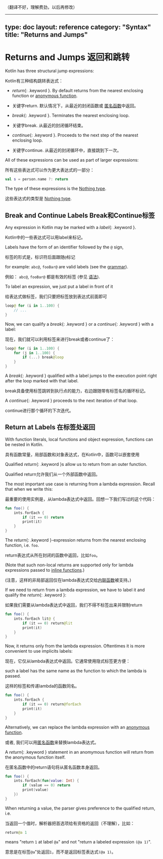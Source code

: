 （翻译不好，理解费劲，以后再修改）

---
type: doc
layout: reference
category: "Syntax"
title: "Returns and Jumps"
---

# Returns and Jumps 返回和跳转

Kotlin has three structural jump expressions:

Kotlin有三种结构跳转表达式：

* *return*{: .keyword }. By default returns from the nearest enclosing function or [anonymous function](lambdas.md#anonymous-functions).
* 关键字return. 默认情况下，从最近的封闭函数或 [匿名函数](lambdas.md#anonymous-functions)中返回。

* *break*{: .keyword }. Terminates the nearest enclosing loop.
* 关键字break. 从最近的封闭循环结束。

* *continue*{: .keyword }. Proceeds to the next step of the nearest enclosing loop.
* 关键字continue. 从最近的封闭循环中，直接跳到下一次。

All of these expressions can be used as part of larger expressions:

所有这些表达式可以作为更大表达式的一部分：

``` kotlin
val s = person.name ?: return
```

The type of these expressions is the [Nothing type](exceptions.md#the-nothing-type).

这些表达式的类型是 [Nothing type](exceptions.md#the-nothing-type).

## Break and Continue Labels Break和Continue标签

Any expression in Kotlin may be marked with a *label*{: .keyword }.

Kotlin中的一些表达式可以用label来标记。

Labels have the form of an identifier followed by the `@` sign, 

标签的形式是，标识符后面跟随`@`标记

for example: `abc@`, `fooBar@` are valid labels (see the [grammar](grammar.md#labelReference)).

例如： `abc@`, `fooBar@` 都是有效的标签 (参见 [语法](grammar.md#labelReference)).

To label an expression, we just put a label in front of it

给表达式做标签，我们只要把标签放到表达式前面即可

``` kotlin
loop@ for (i in 1..100) {
    // ...
}
```

Now, we can qualify a *break*{: .keyword } or a *continue*{: .keyword } with a label:

现在，我们就可以利用标签来进行break或者continue了：

``` kotlin
loop@ for (i in 1..100) {
    for (j in 1..100) {
        if (...) break@loop
    }
}
```

A *break*{: .keyword } qualified with a label jumps to the execution point right after the loop marked with that label.

break具备使用标签跳转到执行点的能力，右边跟随带有标签名的循环标记。

A *continue*{: .keyword } proceeds to the next iteration of that loop.

continue进行那个循环的下次迭代。

## Return at Labels 在标签处返回

With function literals, local functions and object expression, functions can be nested in Kotlin. 

具有函数常量，局部函数和对象表达式，在Kotlin中，函数可以嵌套使用 

Qualified *return*{: .keyword }s allow us to return from an outer function.
 
 Qualified return允许我们从一个外部函数中返回。
 
The most important use case is returning from a lambda expression. Recall that when we write this:

最重要的使用实例是，从lambda表达式中返回。回想一下我们写过的这个代码：

``` kotlin
fun foo() {
    ints.forEach {
        if (it == 0) return
        print(it)
    }
}
```

The *return*{: .keyword }-expression returns from the nearest enclosing function, i.e. `foo`.

return表达式从所在封闭的函数中返回，比如`foo`。

(Note that such non-local returns are supported only for lambda expressions passed to [inline functions](inline-functions.md).)

(注意，这样的非局部返回仅在lambda表达式交给[内联函数](inline-functions.md)被支持。)

If we need to return from a lambda expression, we have to label it and qualify the *return*{: .keyword }:

如果我们需要从lambda表达式中返回，我们不得不标签出来并限制return

``` kotlin
fun foo() {
    ints.forEach lit@ {
        if (it == 0) return@lit
        print(it)
    }
}
```

Now, it returns only from the lambda expression. Oftentimes it is more convenient to use implicits labels:

现在，它仅从lambda表达式中返回。它通常使用隐式标签更方便：

such a label has the same name as the function to which the lambda is passed.

这样的标签和传递lambda的函数同名。

``` kotlin
fun foo() {
    ints.forEach {
        if (it == 0) return@forEach
        print(it)
    }
}
```

Alternatively, we can replace the lambda expression with an [anonymous function](lambdas.md#anonymous-functions).

或者, 我们可以用[匿名函数](lambdas.md#anonymous-functions)来替换lambda表达式。

A *return*{: .keyword } statement in an anomymous function will return from the anonymous function itself.

在匿名函数中的return语句将从匿名函数本身返回。

``` kotlin
fun foo() {
    ints.forEach(fun(value: Int) {
        if (value == 0) return
        print(value)
    })
}
```

When returning a value, the parser gives preference to the qualified return, i.e.

当返回一个值时，解析器把首选项给有资格的返回（不理解），比如：

``` kotlin
return@a 1
```

means "return `1` at label `@a`" and not "return a labeled expression `(@a 1)`".

意思是在标签`@a`"处返回`1`，而不是返回标签表达式`(@a 1)`。